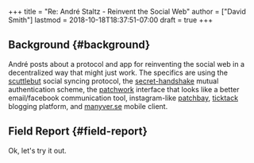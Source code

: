 +++
title = "Re: André Staltz - Reinvent the Social Web"
author = ["David Smith"]
lastmod = 2018-10-18T18:37:51-07:00
draft = true
+++

## Background {#background}

André posts about a protocol and app for reinventing the social web in a decentralized way that might just work. The specifics are using the [scuttlebut](https://www.scuttlebutt.nz/) social syncing protocol, the [secret-handshake](https://github.com/auditdrivencrypto/secret-handshake) mutual authentication scheme, the [patchwork](https://github.com/ssbc/patchwork) interface that looks like a better email/facebook communication tool, instagram-like [patchbay](https://github.com/ssbc/patchbay), [ticktack](https://github.com/ticktackim/ticktack-network) blogging platform, and [manyver.se](https://www.manyver.se/) mobile client.


## Field Report {#field-report}

Ok, let's try it out.
